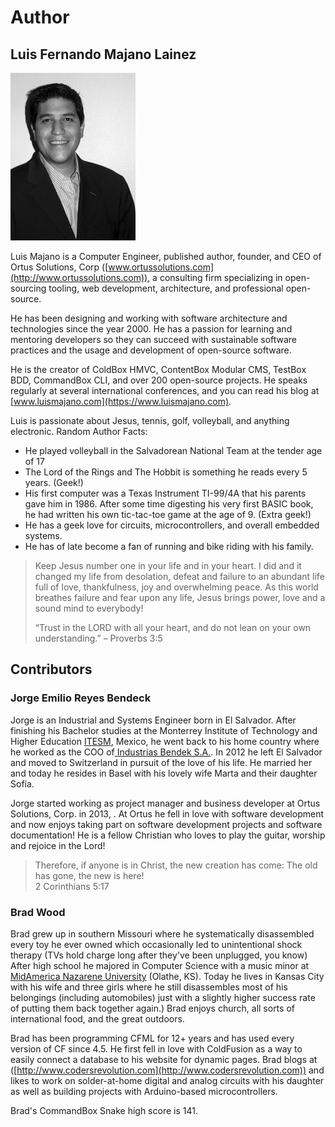 # Author

## Luis Fernando Majano Lainez

![](<../../.gitbook/assets/luismajano (1).jpg>)

Luis Majano is a Computer Engineer, published author, founder, and CEO of Ortus Solutions, Corp ([www.ortussolutions.com](http://www.ortussolutions.com)), a consulting firm specializing in open-sourcing tooling, web development, architecture, and professional open-source.

He has been designing and working with software architecture and technologies since the year 2000.  He has a passion for learning and mentoring developers so they can succeed with sustainable software practices and the usage and development of open-source software.

He is the creator of ColdBox HMVC, ContentBox Modular CMS, TestBox BDD, CommandBox CLI, and over 200 open-source projects.  He speaks regularly at several international conferences, and you can read his blog at [www.luismajano.com](https://www.luismajano.com).

Luis is passionate about Jesus, tennis, golf, volleyball, and anything electronic. Random Author Facts:

* He played volleyball in the Salvadorean National Team at the tender age of 17
* The Lord of the Rings and The Hobbit is something he reads every 5 years. (Geek!)
* His first computer was a Texas Instrument TI-99/4A that his parents gave him in 1986. After some time digesting his very first BASIC book, he had written his own tic-tac-toe game at the age of 9. (Extra geek!)
* He has a geek love for circuits, microcontrollers, and overall embedded systems.
* He has of late become a fan of running and bike riding with his family.

> Keep Jesus number one in your life and in your heart. I did and it changed my life from desolation, defeat and failure to an abundant life full of love, thankfulness, joy and overwhelming peace. As this world breathes failure and fear upon any life, Jesus brings power, love and a sound mind to everybody!
>
> “Trust in the LORD with all your heart, and do not lean on your own understanding.” – Proverbs 3:5

## Contributors

### Jorge Emilio Reyes Bendeck

Jorge is an Industrial and Systems Engineer born in El Salvador. After finishing his Bachelor studies at the Monterrey Institute of Technology and Higher Education [ITESM](http://www.itesm.mx/wps/wcm/connect/ITESM/Tecnologico+de+Monterrey/English), Mexico, he went back to his home country where he worked as the COO of[ Industrias Bendek S.A.](http://www.si-ham.com/). In 2012 he left El Salvador and moved to Switzerland in pursuit of the love of his life. He married her and today he resides in Basel with his lovely wife Marta and their daughter Sofía.

Jorge started working as project manager and business developer at Ortus Solutions, Corp. in 2013, . At Ortus he fell in love with software development and now enjoys taking part on software development projects and software documentation! He is a fellow Christian who loves to play the guitar, worship and rejoice in the Lord!

> Therefore, if anyone is in Christ, the new creation has come: The old has gone, the new is here!\
> 2 Corinthians 5:17

### Brad Wood

Brad grew up in southern Missouri where he systematically disassembled every toy he ever owned which occasionally led to unintentional shock therapy (TVs hold charge long after they've been unplugged, you know) After high school he majored in Computer Science with a music minor at [MidAmerica Nazarene University](http://www.mnu.edu) (Olathe, KS). Today he lives in Kansas City with his wife and three girls where he still disassembles most of his belongings (including automobiles) just with a slightly higher success rate of putting them back together again.) Brad enjoys church, all sorts of international food, and the great outdoors.

Brad has been programming CFML for 12+ years and has used every version of CF since 4.5. He first fell in love with ColdFusion as a way to easily connect a database to his website for dynamic pages. Brad blogs at ([http://www.codersrevolution.com](http://www.codersrevolution.com)) and likes to work on solder-at-home digital and analog circuits with his daughter as well as building projects with Arduino-based microcontrollers.

Brad's CommandBox Snake high score is 141.
